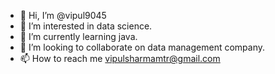 - 👋 Hi, I’m @vipul9045
- 👀 I’m interested in data science.
- 🌱 I’m currently learning java.
- 💞️ I’m looking to collaborate on data management company.
- 📫 How to reach me vipulsharmamtr@gmail.com

<!---
vipul9045/vipul9045 is a ✨ special ✨ repository because its `README.md` (this file) appears on your GitHub profile.
You can click the Preview link to take a look at your changes.
--->
